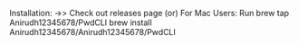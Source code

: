 Installation:
->> Check out releases page
            (or)
 For Mac Users:
  Run
brew tap Anirudh12345678/PwdCLI
brew install Anirudh12345678/Anirudh12345678/PwdCLI

